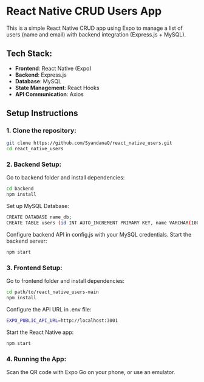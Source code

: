 # React Native CRUD Users App

This is a simple React Native CRUD app using Expo to manage a list of users (name and email) with backend integration (Express.js + MySQL).

## Tech Stack:
- **Frontend**: React Native (Expo)
- **Backend**: Express.js
- **Database**: MySQL
- **State Management**: React Hooks
- **API Communication**: Axios

## Setup Instructions

### 1. Clone the repository:
```bash
git clone https://github.com/SyandanaQ/react_native_users.git
cd react_native_users
```
### 2. Backend Setup:
Go to backend folder and install dependencies:
```bash
cd backend
npm install
```
Set up MySQL Database:
```bash
CREATE DATABASE name_db;
CREATE TABLE users (id INT AUTO_INCREMENT PRIMARY KEY, name VARCHAR(100), email VARCHAR(100));
```
Configure backend API in config.js with your MySQL credentials.
Start the backend server:
```bash
npm start
```
### 3. Frontend Setup:
Go to frontend folder and install dependencies:
```bash
cd path/to/react_native_users-main
npm install
```
Configure the API URL in .env file:
```bash
EXPO_PUBLIC_API_URL=http://localhost:3001
```
Start the React Native app:
```bash
npm start
```
### 4. Running the App:
Scan the QR code with Expo Go on your phone, or use an emulator.
